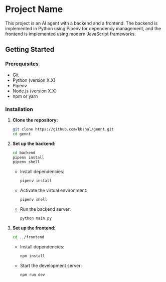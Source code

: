 # Project Name

This project is an AI agent with a backend and a frontend. The backend is implemented in Python using Pipenv for dependency management, and the frontend is implemented using modern JavaScript frameworks.

## Getting Started

### Prerequisites

- Git
- Python (version X.X)
- Pipenv
- Node.js (version X.X)
- npm or yarn

### Installation

1. **Clone the repository:**

    ```sh
    git clone https://github.com/kbshal/gennt.git
    cd gennt
    ```

2. **Set up the backend:**

    ```sh
    cd backend
    pipenv install
    pipenv shell
    ```

    - Install dependencies:

        ```sh
        pipenv install
        ```

    - Activate the virtual environment:

        ```sh
        pipenv shell
        ```

    - Run the backend server:

        ```sh
        python main.py
        ```

3. **Set up the frontend:**

    ```sh
    cd ../frontend
    ```

    - Install dependencies:

        ```sh
        npm install
        ```

    - Start the development server:

        ```sh
        npm run dev
        ```

